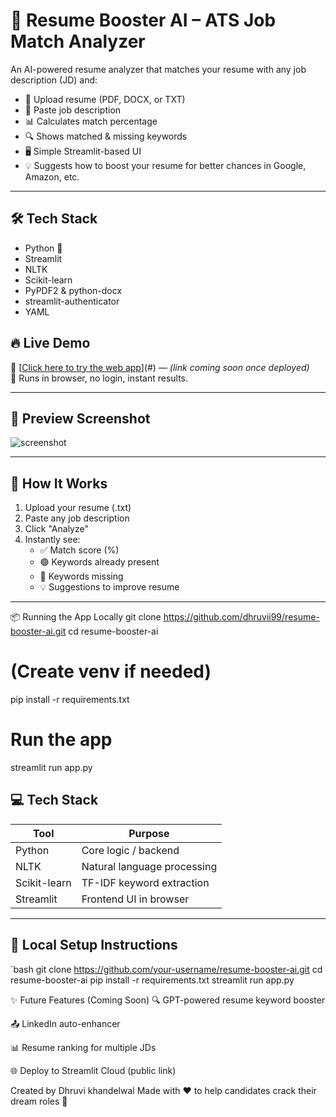# 🚀 Resume Booster AI – ATS Job Match Analyzer

An AI-powered resume analyzer that matches your resume with any job description (JD) and:

- 📄 Upload resume (PDF, DOCX, or TXT)
- 📝 Paste job description
- 📊 Calculates match percentage
- 🔍 Shows matched & missing keywords
- 🖥️ Simple Streamlit-based UI
- 💡 Suggests how to boost your resume for better chances in Google, Amazon, etc.

---

## 🛠️ Tech Stack

- Python 🐍
- Streamlit
- NLTK
- Scikit-learn
- PyPDF2 & python-docx
- streamlit-authenticator
- YAML

## 🔥 Live Demo

🧪 [[Click here to try the web app](https://resume-booster-ai.streamlit.app/)](#) — *(link coming soon once deployed)*  
📌 Runs in browser, no login, instant results.

---

## 📸 Preview Screenshot

![screenshot](screenshot.png)  <!-- (Optional: add a screenshot if you like) -->

---

## 🧠 How It Works

1. Upload your resume (.txt)
2. Paste any job description
3. Click "Analyze"
4. Instantly see:
   - ✅ Match score (%)
   - 🟢 Keywords already present
   - 🔴 Keywords missing
   - 💡 Suggestions to improve resume

---
📦 Running the App Locally
git clone https://github.com/dhruvii99/resume-booster-ai.git
cd resume-booster-ai

# (Create venv if needed)
pip install -r requirements.txt

# Run the app
streamlit run app.py
## 💻 Tech Stack

| Tool            | Purpose                          |
|----------------|----------------------------------|
| Python          | Core logic / backend             |
| NLTK            | Natural language processing      |
| Scikit-learn    | TF-IDF keyword extraction        |
| Streamlit       | Frontend UI in browser           |

---

## 🧪 Local Setup Instructions

`bash
git clone https://github.com/your-username/resume-booster-ai.git
cd resume-booster-ai
pip install -r requirements.txt
streamlit run app.py

✨ Future Features (Coming Soon)
🔍 GPT-powered resume keyword booster

📤 LinkedIn auto-enhancer

📊 Resume ranking for multiple JDs

🌐 Deploy to Streamlit Cloud (public link)

Created by Dhruvi khandelwal
Made with ❤️ to help candidates crack their dream roles 💼
